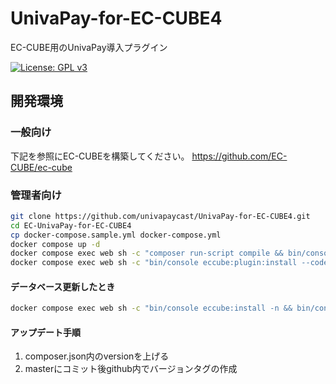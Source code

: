 # UnivaPay-for-EC-CUBE4

EC-CUBE用のUnivaPay導入プラグイン

[![License: GPL v3](https://img.shields.io/badge/License-GPLv3-blue.svg)](https://www.gnu.org/licenses/gpl-3.0)

## 開発環境

### 一般向け

下記を参照にEC-CUBEを構築してください。
<https://github.com/EC-CUBE/ec-cube>

### 管理者向け

```sh
git clone https://github.com/univapaycast/UnivaPay-for-EC-CUBE4.git
cd EC-UnivaPay-for-EC-CUBE4
cp docker-compose.sample.yml docker-compose.yml
docker compose up -d
docker compose exec web sh -c "composer run-script compile && bin/console eccube:install -n"
docker compose exec web sh -c "bin/console eccube:plugin:install --code=UnivaPay && bin/console eccube:plugin:enable --code=UnivaPay"
```

#### データベース更新したとき

```sh
docker compose exec web sh -c "bin/console eccube:install -n && bin/console eccube:plugin:install --code=UnivaPay && bin/console eccube:plugin:enable --code=UnivaPay"
```

#### アップデート手順

1. composer.json内のversionを上げる
2. masterにコミット後github内でバージョンタグの作成
